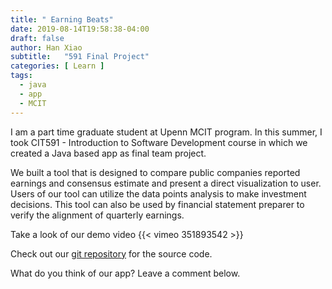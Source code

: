 ```yaml
---
title: " Earning Beats"
date: 2019-08-14T19:58:38-04:00
draft: false
author: Han Xiao
subtitle:   "591 Final Project"
categories: [ Learn ]
tags:
  - java
  - app
  - MCIT
---
```


I am a part time graduate student at Upenn MCIT program. In this summer, I took CIT591 - Introduction to Software Development course in which we created a Java based app as final team project.

We built a tool that is designed to compare public companies reported earnings and consensus estimate and present a direct visualization to user. Users of our tool can utilize the data points analysis to make investment decisions. This tool can also be used by financial statement preparer to verify the alignment of quarterly earnings.

Take a look of our demo video
{{< vimeo 351893542 >}}

Check out our [git repository](https://github.com/HX765/EarningBeats) for the source code.

What do you think of our app? Leave a comment below.
